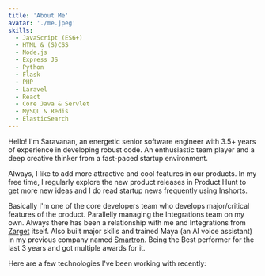 ```yaml
---
title: 'About Me'
avatar: './me.jpeg'
skills:
  - JavaScript (ES6+)
  - HTML & (S)CSS
  - Node.js
  - Express JS
  - Python
  - Flask
  - PHP
  - Laravel
  - React
  - Core Java & Servlet
  - MySQL & Redis
  - ElasticSearch
---
```


Hello! I'm Saravanan, an energetic senior software engineer with 3.5+ years of experience in developing robust code. An enthusiastic team player and a deep creative thinker from a fast-paced startup environment.

Always, I like to add more attractive and cool features in our products. In my free time, I regularly explore the new product releases in Product Hunt to get more new ideas and I do read startup news frequently using Inshorts.

Basically I'm one of the core developers team who develops major/critical features of the product. Parallelly managing the Integrations team on my own. Always there has been a relationship with me and Integrations from [Zarget](https://www.freshworks.com/marketing-automation/?source=fworks&medium=referral&campaign=fworks_product_nav) itself. Also built major skills and trained Maya (an AI voice assistant) in my previous company named [Smartron](https://smartron.com/tronx.html). Being the Best performer for the last 3 years and got multiple awards for it.

Here are a few technologies I've been working with recently:
